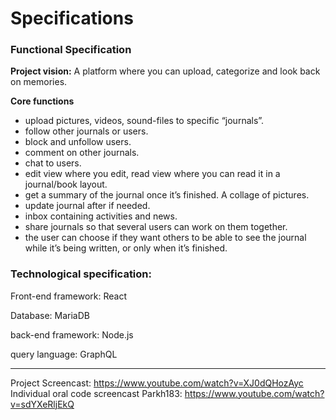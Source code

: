 # Specifications

### Functional Specification

**Project vision:** A platform where you can upload, categorize and look back on memories.

**Core functions**
- upload pictures, videos, sound-files to specific “journals”.
- follow other journals or users.
- block and unfollow users.
- comment on other journals.
- chat to users.
- edit view where you edit, read view where you can read it in a journal/book layout.
- get a summary of the journal once it’s finished. A collage of pictures.
- update journal after if needed.
- inbox containing activities and news.
- share journals so that several users can work on them together.
- the user can choose if they want others to be able to see the journal while it’s being written, or only when it’s finished.


### Technological specification: 
Front-end framework: React

Database: MariaDB

back-end framework: Node.js

query language: GraphQL

_________________________________________________________________________________________
Project Screencast: https://www.youtube.com/watch?v=XJ0dQHozAyc
Individual oral code screencast Parkh183: https://www.youtube.com/watch?v=sdYXeRljEkQ

